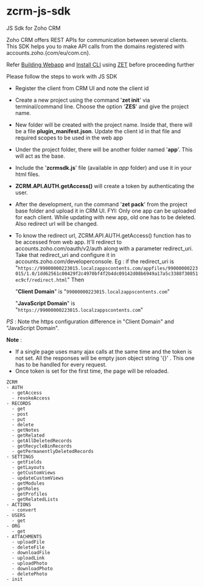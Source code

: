 # zcrm-js-sdk
JS Sdk for Zoho CRM


Zoho CRM offers REST APIs for communication between several clients. This SDK helps you to make API calls from the domains registered with accounts.zoho.{com/eu/com.cn}. 

Refer [Building Webapp](https://zcms.zohocorp.com/crm/help/developer/webapp-sdk/build-webapp.html) and [Install CLI](https://zcms.zohocorp.com/crm/help/developer/webapp-sdk/install-cli.html) using [ZET](https://www.npmjs.com/package/zoho-extension-toolkit) before proceeding further




Please follow the steps to work with JS SDK
* Register the client from CRM UI and note the client id
* Create a new project using the command '**zet init**' via terminal/command line. Choose the option '**ZES**' and give the project name.
* New folder will be created with the project name. Inside that, there will be a file **plugin\_manifest.json**. Update the client id in that file and required scopes to be used in the web app
* Under the project folder, there will be another folder named '**app**'. This will act as the base.
* Include the '**zcrmsdk.js**' file (available in _app_ folder) and use it in your html files.
* **ZCRM.API.AUTH.getAccess()** will create a token by authenticating the user.
* After the development, run the command '**zet pack**' from the project base folder and upload it in CRM UI. FYI: Only one app can be uploaded for each client. While updating with new app, old one has to be deleted. Also redirect url will be changed.
* To know the redirect url, ZCRM.API.AUTH.getAccess() function has to be accessed from web app. It'll redirect to accounts.zoho.com/oauth/v2/auth along with a parameter redirect\_uri. Take that redirect\_uri and configure it in accounts.zoho.com/developerconsole. 
Eg : if the redirect\_uri is "`https://99000000223015.localzappscontents.com/appfiles/99000000223015/1.0/1dd62561c00429f2c4970bf4f2b4dc09142d08b6949a17a5c3388f30851ec9cf/redirect.html`"
Then 

	"**Client Domain**" is "`99000000223015.localzappscontents.com`"

	"**JavaScript Domain**" is "`https://99000000223015.localzappscontents.com`"

_PS_ : Note the https configuration difference in "Client Domain" and "JavaScript Domain".



**Note** : 
- If a single page uses many ajax calls at the same time and the token is not set. All the responses will be empty json object string '{}' . This one has to be handled for every request.
- Once token is set for the first time, the page will be reloaded.
```
ZCRM
- AUTH
  - getAccess
  - revokeAccess
- RECORDS
  - get
  - post
  - put
  - delete
  - getNotes
  - getRelated
  - getAllDeletedRecords
  - getRecycleBinRecords
  - getPermanentlyDeletedRecords
- SETTINGS
  - getFields
  - getLayouts
  - getCustomViews
  - updateCustomViews
  - getModules
  - getRoles
  - getProfiles
  - getRelatedLists
- ACTIONS
  - convert
- USERS
  - get
- ORG
  - get
- ATTACHMENTS
  - uploadFile
  - deleteFile
  - downloadFile
  - uploadLink
  - uploadPhoto
  - downloadPhoto
  - deletePhoto
- init
```
